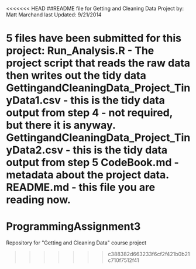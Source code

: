 <<<<<<< HEAD
##README file for Getting and Cleaning Data Project
by: Matt Marchand
last Updated: 9/21/2014

5 files have been submitted for this project:
Run_Analysis.R - The project script that reads the raw data then writes out the tidy data
GettingandCleaningData_Project_TinyData1.csv - this is the tidy data output from step 4 - not required, but there it is anyway.
GettingandCleaningData_Project_TinyData2.csv - this is the tidy data output from step 5
CodeBook.md - metadata about the project data.
README.md - this file you are reading now.
=======
ProgrammingAssignment3
======================

Repository for "Getting and Cleaning Data" course project
>>>>>>> c388382d663233f6cf2f421b0b21c710f7512f41
